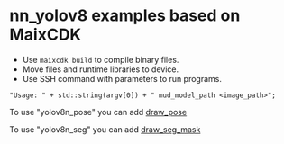 nn_yolov8 examples based on MaixCDK
====
- Use `maixcdk build` to compile binary files.
- Move files and runtime libraries to device.
- Use SSH command with parameters to run programs.
  
` "Usage: " + std::string(argv[0]) + " mud_model_path <image_path>"; `

To use "yolov8n_pose" you can add [draw_pose](https://wiki.sipeed.com/maixpy/api/maix/nn.html#draw_pose)

To use "yolov8n_seg" you can add [draw_seg_mask](https://wiki.sipeed.com/maixpy/api/maix/nn.html#draw_seg_mask)
